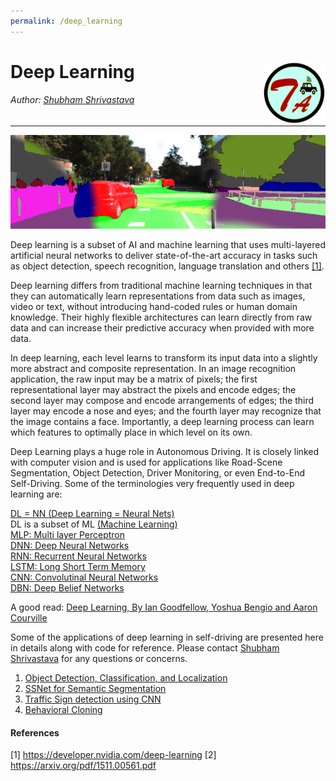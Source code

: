 ```yaml
---
permalink: /deep_learning
---
```


# Deep Learning <img style="float: right;" src="/img/logo_circle.png" height="100" width="100">

###### Author: *[Shubham Shrivastava](http://www.towardsautonomy.com/#shubham)*   

---

<p align="center">
  <img src="/docs/dl/img/semseg_cover.png">
</p>

Deep learning is a subset of AI and machine learning that uses multi-layered artificial neural networks to deliver state-of-the-art accuracy in tasks such as object detection, speech recognition, language translation and others [[1]](#references).

Deep learning differs from traditional machine learning techniques in that they can automatically learn representations from data such as images, video or text, without introducing hand-coded rules or human domain knowledge. Their highly flexible architectures can learn directly from raw data and can increase their predictive accuracy when provided with more data.

In deep learning, each level learns to transform its input data into a slightly more abstract and composite representation. In an image recognition application, the raw input may be a matrix of pixels; the first representational layer may abstract the pixels and encode edges; the second layer may compose and encode arrangements of edges; the third layer may encode a nose and eyes; and the fourth layer may recognize that the image contains a face. Importantly, a deep learning process can learn which features to optimally place in which level on its own.

Deep Learning plays a huge role in Autonomous Driving. It is closely linked with computer vision and is used for applications like Road-Scene Segmentation, Object Detection, Driver Monitoring, or even End-to-End Self-Driving. Some of the terminologies very frequently used in deep learning are:

[DL = NN (Deep Learning = Neural Nets)](https://en.wikipedia.org/wiki/Deep_learning)   
DL is a subset of ML [(Machine Learning)](https://en.wikipedia.org/wiki/Machine_learning)    
[MLP: Multi layer Perceptron](https://en.wikipedia.org/wiki/Multilayer_perceptron)   
[DNN: Deep Neural Networks](https://deeplearning4j.org/neuralnet-overview)   
[RNN: Recurrent Neural Networks](https://en.wikipedia.org/wiki/Recurrent_neural_network)   
[LSTM: Long Short Term Memory](https://en.wikipedia.org/wiki/Long_short-term_memory)   
[CNN: Convolutinal Neural Networks](https://en.wikipedia.org/wiki/Convolutional_neural_network)   
[DBN: Deep Belief Networks](https://en.wikipedia.org/wiki/Deep_belief_network)   

A good read: [Deep Learning, By Ian Goodfellow, Yoshua Bengio and Aaron Courville](https://mitpress.mit.edu/books/deep-learning)

Some of the applications of deep learning in self-driving are presented here in details along with code for reference. Please contact [Shubham Shrivastava](http://www.towardsautonomy.com/#shubham) for any questions or concerns.

1. [Object Detection, Classification, and Localization](/dl/obj-detection)
1. [SSNet for Semantic Segmentation](/dl/semseg)
1. [Traffic Sign detection using CNN](/cv/traffic_sign_detection)
1. [Behavioral Cloning](/docs/dl/behavioral_cloning)

#### References

[1] https://developer.nvidia.com/deep-learning
[2] https://arxiv.org/pdf/1511.00561.pdf
